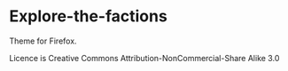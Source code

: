 # Explore-the-factions

Theme for Firefox.

Licence is Creative Commons Attribution-NonCommercial-Share Alike 3.0
